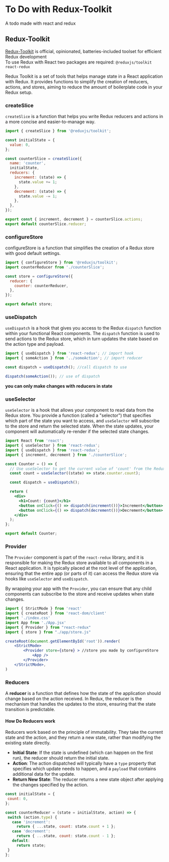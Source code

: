 # To Do with Redux-Toolkit
A todo made with react and redux

## Redux-Toolkit
[Redux-Toolkit](https://redux-toolkit.js.org/) is official, opinionated, batteries-included toolset for efficient Redux development\
To use Redux with React two packages are required:
` @reduxjs/toolkit react-redux `

Redux Toolkit is a set of tools that helps manage state in a React application with Redux. It provides functions to simplify the creation of reducers, actions, and stores, aiming to reduce the amount of boilerplate code in your Redux setup.

### createSlice
`createSlice` is a function that helps you write Redux reducers and actions in a more concise and easier-to-manage way.

```js
import { createSlice } from '@reduxjs/toolkit';

const initialState = {
  value: 0,
};

const counterSlice = createSlice({
  name: 'counter',
  initialState,
  reducers: {
    increment: (state) => {
      state.value += 1;
    },
    decrement: (state) => {
      state.value -= 1;
    },
  },
});

export const { increment, decrement } = counterSlice.actions;
export default counterSlice.reducer;

```

### configureStore
configureStore is a function that simplifies the creation of a Redux store with good default settings.

```js
import { configureStore } from '@reduxjs/toolkit';
import counterReducer from './counterSlice';

const store = configureStore({
  reducer: {
    counter: counterReducer,
  },
});

export default store;
```
### useDispatch
`useDispatch` is a hook that gives you access to the Redux `dispatch` function within your functional React components. The `dispatch` function is used to send actions to the Redux store, which in turn updates the state based on the action type and payload.

```jsx
import { useDispatch } from 'react-redux'; // import hook
import { someAction } from '../someAction'; // import reducer

const dispatch = useDispatch(); //call dispatch to use

dispatch(someAction()); // use of dispatch

```
**you can only make changes with reducers in state**

### useSelector
`useSelector` is a hook that allows your component to read data from the Redux store. You provide a function (called a "selector") that specifies which part of the state you want to access, and `useSelector` will subscribe to the store and return the selected state. When the state updates, your component will automatically re-render if the selected state changes.

```jsx
import React from 'react';
import { useSelector } from 'react-redux';
import { useDispatch } from 'react-redux';
import { increment, decrement } from './counterSlice';

const Counter = () => {
  // Use useSelector to get the current value of 'count' from the Redux state
  const count = useSelector((state) => state.counter.count);

  const dispatch = useDispatch();

  return (
    <div>
      <h1>Count: {count}</h1>
      <button onClick={() => dispatch(increment())}>Increment</button>
      <button onClick={() => dispatch(decrement())}>Decrement</button>
    </div>
  );
};

export default Counter;
```

### Provider
The `Provider` component is part of the `react-redux` library, and it is responsible for making the Redux store available to all components in a React application. It is typically placed at the root level of the application, ensuring that the entire app (or parts of it) can access the Redux store via hooks like `useSelector` and `useDispatch`.

By wrapping your app with the `Provider`, you can ensure that any child components can subscribe to the store and receive updates when state changes.

```jsx
import { StrictMode } from 'react'
import { createRoot } from 'react-dom/client'
import './index.css'
import App from './App.jsx'
import { Provider } from "react-redux"
import { store } from "./app/store.js"

createRoot(document.getElementById('root')).render(
    <StrictMode>
        <Provider store={store} > //store you made by configureStore
            <App />
        </Provider>
    </StrictMode>,
)
```

### Reducers
A **reducer** is a function that defines how the state of the application should change based on the action received. In Redux, the reducer is the mechanism that handles the updates to the store, ensuring that the state transition is predictable.

#### How Do Reducers work
Reducers work based on the principle of immutability. They take the current state and the action, and they return a new state, rather than modifying the existing state directly.

 * **Initial State**: If the state is undefined (which can happen on the first run), the reducer should return the initial state.
* **Action**: The action dispatched will typically have a `type` property that specifies which update needs to happen, and a `payload` that contains additional data for the update.
 * **Return New State**: The reducer returns a new state object after applying the changes specified by the action.

 ```js
const initialState = {
  count: 0,
};

const counterReducer = (state = initialState, action) => {
  switch (action.type) {
    case 'increment':
      return { ...state, count: state.count + 1 };
    case 'decrement':
      return { ...state, count: state.count - 1 };
    default:
      return state;
  }
};
```
